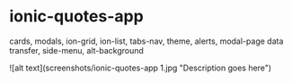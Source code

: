 # ionic-quotes-app
cards, modals, ion-grid, ion-list, tabs-nav, theme, alerts, modal-page data transfer, side-menu, alt-background

![alt text](screenshots/ionic-quotes-app 1.jpg "Description goes here")
